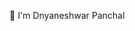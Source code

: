 👋  I'm Dnyaneshwar Panchal

<!--
**dnyaneshwarpanchal7620/dnyaneshwarpanchal7620** is a ✨ _special_ ✨ repository because its `README.md` (this file) appears on your GitHub profile.

Here are some ideas to get you started:


- 🌱 I’m currently learning Reac
- 👯 I’m looking to collaborate on React project
- 🤔 I’m looking for help with ...
- 💬 Ask me about ...
- 📫 How to reach me: 
- 😄 Pronouns: ...
- ⚡ Fun fact: ...
-->

